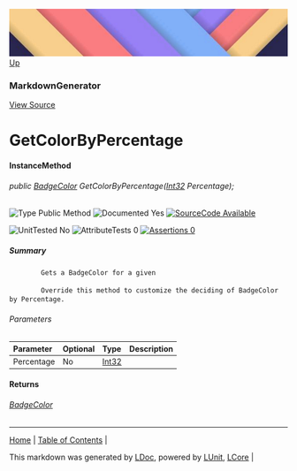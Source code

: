![](../Content/LDoc-banner-small.png "")
[Up](MarkdownGenerator.md)
### MarkdownGenerator
[View Source](../Markdown/MarkdownGenerator.cs)
# GetColorByPercentage
#### InstanceMethod
###### public <a href="" alt="" target="_blank">BadgeColor</a> GetColorByPercentage(<a href="https://msdn.microsoft.com/en-us/library/system.int32.aspx" alt="" target="_blank">Int32</a> Percentage);

![Type Public Method](http://b.repl.ca/v1/Type-Public%20Method-lightgrey.png "") ![Documented Yes](http://b.repl.ca/v1/Documented-Yes-brightgreen.png "") [![SourceCode Available](http://b.repl.ca/v1/SourceCode-Available-brightgreen.png "")](../Markdown/MarkdownGenerator.cs#L817)

![UnitTested No](http://b.repl.ca/v1/UnitTested-No-lightgrey.png "") ![AttributeTests 0](http://b.repl.ca/v1/AttributeTests-0-lightgrey.png "") [![Assertions 0](http://b.repl.ca/v1/Assertions-0-lightgrey.png "")](../Markdown/MarkdownGenerator.cs)
##### Summary

            Gets a BadgeColor for a given 
            
            Override this method to customize the deciding of BadgeColor by Percentage.
            
###### Parameters

Parameter | Optional | Type | Description
:---  | :---  | :---  | :--- 
Percentage | No | <a href="https://msdn.microsoft.com/en-us/library/system.int32.aspx" alt="" target="_blank">Int32</a> | 

#### Returns
###### <a href="" alt="" target="_blank">BadgeColor</a>
---

[Home](../../README.md) | [Table of Contents](../../TableOfContents.md) | 


This markdown was generated by [LDoc](https://github.com/CodeSingularity/LDoc), powered by [LUnit](https://github.com/CodeSingularity/LUnit), [LCore](https://github.com/CodeSingularity/LCore) | 

